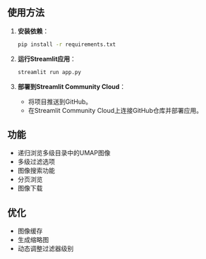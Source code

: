 ## 使用方法

1. **安装依赖**：

    ```bash
    pip install -r requirements.txt
    ```

2. **运行Streamlit应用**：

    ```bash
    streamlit run app.py
    ```

3. **部署到Streamlit Community Cloud**：
    - 将项目推送到GitHub。
    - 在Streamlit Community Cloud上连接GitHub仓库并部署应用。

## 功能

- 递归浏览多级目录中的UMAP图像
- 多级过滤选项
- 图像搜索功能
- 分页浏览
- 图像下载

## 优化

- 图像缓存
- 生成缩略图
- 动态调整过滤器级别